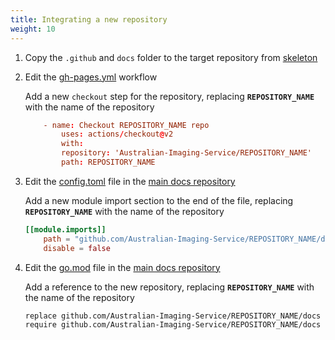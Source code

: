 ```yaml
---
title: Integrating a new repository
weight: 10
---
```


1. Copy the `.github` and `docs` folder to the target repository from [skeleton](https://github.com/Australian-Imaging-Service/Australian-Imaging-Service.github.io/skeleton)
2. Edit the [gh-pages.yml](https://github.com/Australian-Imaging-Service/Australian-Imaging-Service.github.io/blob/master/.github/workflows/gh-pages.yml) workflow
    
    Add a new `checkout` step for the repository, replacing **`REPOSITORY_NAME`** with the name of the repository
    
    ```toml {linenos=table,linenostart=28}
        - name: Checkout REPOSITORY_NAME repo
            uses: actions/checkout@v2
            with:
            repository: 'Australian-Imaging-Service/REPOSITORY_NAME'
            path: REPOSITORY_NAME
    ```
3. Edit the [config.toml](https://github.com/Australian-Imaging-Service/Australian-Imaging-Service.github.io/blob/master/config.toml) file in the [main docs repository](https://github.com/Australian-Imaging-Service/Australian-Imaging-Service.github.io)
    
    Add a new module import section to the end of the file, replacing **`REPOSITORY_NAME`** with the name of the repository
    
    ```toml
    [[module.imports]]
        path = "github.com/Australian-Imaging-Service/REPOSITORY_NAME/docs"
        disable = false
    ```
4. Edit the [go.mod](https://github.com/Australian-Imaging-Service/Australian-Imaging-Service.github.io/blob/master/go.mod) file in the [main docs repository](https://github.com/Australian-Imaging-Service/Australian-Imaging-Service.github.io)
    
    Add a reference to the new repository, replacing **`REPOSITORY_NAME`** with the name of the repository
    
    ```mod
    replace github.com/Australian-Imaging-Service/REPOSITORY_NAME/docs => ../REPOSITORY_NAME/docs
    require github.com/Australian-Imaging-Service/REPOSITORY_NAME/docs v0.0.0
    ```
